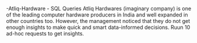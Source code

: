-Atliq-Hardware - SQL Queries
Atliq Hardwares (imaginary company) is one of the leading computer hardware producers in India and well expanded in other countries too. 
However, the management noticed that they do not get enough insights to make quick and smart data-informed decisions.
Ruun 10 ad-hoc requests to get insights.
